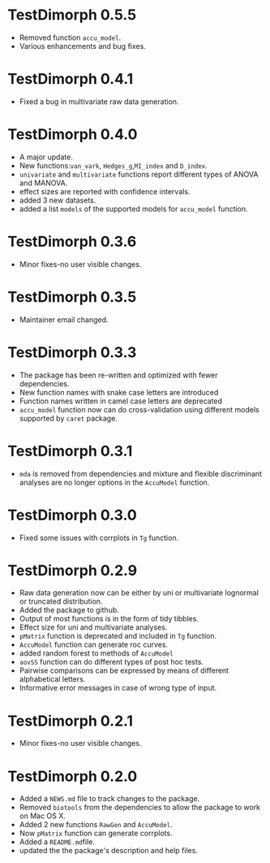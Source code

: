# TestDimorph 0.5.5

* Removed function `accu_model`.
* Various enhancements and bug fixes.

# TestDimorph 0.4.1

* Fixed a bug in multivariate raw data generation.

# TestDimorph 0.4.0

* A major update.
* New functions:`van_vark`, `Hedges_g`,`MI_index` and `D_index`.
* `univariate` and `multivariate` functions report different types of ANOVA and MANOVA.
* effect sizes are reported with confidence intervals.
* added 3 new datasets.
* added a list `models` of the supported models for `accu_model` function.

# TestDimorph 0.3.6

* Minor fixes-no user visible changes.

# TestDimorph 0.3.5

* Maintainer email changed.

# TestDimorph 0.3.3

* The package has been re-written and optimized with fewer dependencies.
* New function names with snake case letters are introduced
* Function names written in camel case letters are deprecated
* `accu_model` function now can do cross-validation using different models supported by `caret` package.

# TestDimorph 0.3.1

* `mda` is removed from dependencies and mixture and flexible discriminant analyses are no longer options in the `AccuModel` function.

# TestDimorph 0.3.0

* Fixed some issues with corrplots in `Tg` function.

# TestDimorph 0.2.9

* Raw data generation now can be either by uni or multivariate lognormal or truncated distribution.
* Added the package to github.
* Output of most functions is in the form of tidy tibbles.
* Effect size for uni and multivariate analyses.
* `pMatrix` function is deprecated and included in `Tg` function. 
* `AccuModel` function can generate roc curves.
* added random forest to methods of `AccuModel`
* `aovSS` function can do different types of post hoc tests.
* Pairwise comparisons can be expressed by means of different alphabetical letters.
* Informative error messages in case of wrong type of input.

# TestDimorph 0.2.1

* Minor fixes-no user visible changes.

# TestDimorph 0.2.0

* Added a `NEWS.md` file to track changes to the package.
* Removed `biotools` from the dependencies to allow the package to work on Mac OS X.
* Added 2 new functions `RawGen` and `AccuModel`.
* Now `pMatrix` function can generate corrplots.
* Added a `README.md`file.
* updated the the package's description and help files.

 
